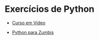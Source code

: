 # Exercícios de Python

- [Curso em Vídeo](https://www.youtube.com/playlist?list=PLHz_AreHm4dm6wYOIW20Nyg12TAjmMGT-)

- [Python para Zumbis](https://www.youtube.com/playlist?list=PLUukMN0DTKCtbzhbYe2jdF4cr8MOWClXc)


